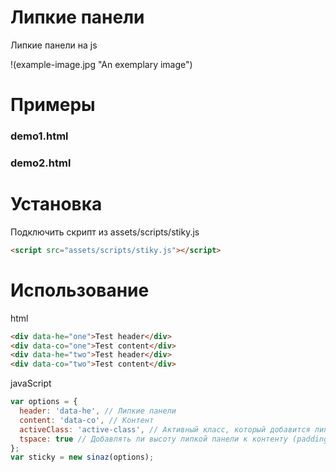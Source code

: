 
# Липкие панели
Липкие панели на js

!(example-image.jpg "An exemplary image")

# Примеры
### demo1.html
### demo2.html

# Установка
Подключить скрипт из assets/scripts/stiky.js

```html
<script src="assets/scripts/stiky.js"></script>
```

# Использование

html
```html
<div data-he="one">Test header</div>
<div data-co="one">Test content</div>
<div data-he="two">Test header</div>
<div data-co="two">Test content</div>
```

javaScript
```javascript
var options = {
  header: 'data-he', // Липкие панели
  content: 'data-co', // Контент
  activeClass: 'active-class', // Активный класс, который добавится липкой панели
  tspace: true // Добавлять ли высоту липкой панели к контенту (padding-top)
};
var sticky = new sinaz(options);
```
